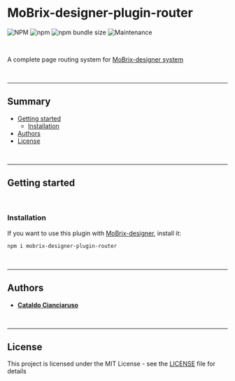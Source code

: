 # MoBrix-designer-plugin-router

![NPM](https://img.shields.io/npm/l/mobrix-designer-plugin-router?color=green&label=License&style=for-the-badge)
![npm](https://img.shields.io/npm/v/mobrix-designer-plugin-router?color=orange&label=Latest%20version&style=for-the-badge&logo=npm)
![npm bundle size](https://img.shields.io/bundlephobia/min/mobrix-designer-plugin-router?label=Minified%20size&style=for-the-badge)
![Maintenance](https://img.shields.io/maintenance/yes/2025?label=Maintained&style=for-the-badge)

<br>

A complete page routing system for [MoBrix-designer system](https://github.com/CianciarusoCataldo/mobrix-designer)

<br>

---

## Summary

- [Getting started](#getting-started)
  - [Installation](#installation)
- [Authors](#authors)
- [License](#license)

<br>

---

## Getting started

<br>

### Installation

If you want to use this plugin with [MoBrix-designer](https://github.com/CianciarusoCataldo/mobrix-designer), install it:

```sh
npm i mobrix-designer-plugin-router
```

<br>

---

## Authors

- [**Cataldo Cianciaruso**](https://github.com/CianciarusoCataldo)

<br>

---

## License

This project is licensed under the MIT License - see the [LICENSE](LICENSE) file for details
